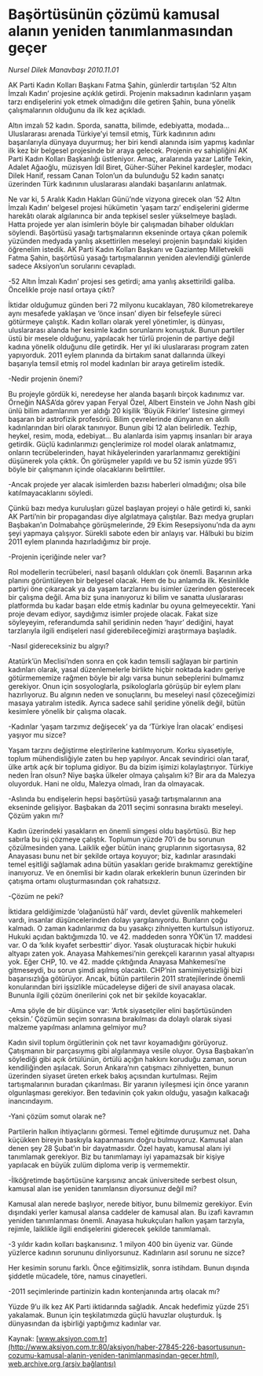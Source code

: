 # Başörtüsünün çözümü kamusal alanın yeniden tanımlanmasından geçer

*Nursel Dilek Manavbaşı 2010.11.01*

<font class="agenda2NewsSpot">
 AK Parti Kadın Kolları Başkanı Fatma Şahin, günlerdir tartışılan ‘52 Altın İmzalı Kadın’ projesine açıklık getirdi. Projenin maksadının kadınların yaşam tarzı endişelerini yok etmek olmadığını dile getiren Şahin, buna yönelik çalışmalarının olduğunu da ilk kez açıkladı.
</font>
<font class="newsDetail">
 <p>
 </p>
 <p class="MsoNormal">
  Altın imzalı 52 kadın. Sporda, sanatta, bilimde, edebiyatta, modada… Uluslararası arenada Türkiye’yi temsil etmiş, Türk kadınının adını başarılarıyla dünyaya duyurmuş; her biri kendi alanında isim yapmış kadınlar ilk kez bir belgesel projesinde bir araya gelecek. Projenin ev sahipliğini AK Parti Kadın Kolları Başkanlığı üstleniyor. Amaç, aralarında yazar Latife Tekin, Adalet Ağaoğlu, müzisyen İdil Biret, Güher-Süher Pekinel kardeşler,
  <span>
  </span>
  modacı Dilek Hanif, ressam Canan Tolon’un da bulunduğu 52 kadın sanatçı üzerinden Türk kadınının uluslararası alandaki başarılarını anlatmak.
 </p>
 <p class="MsoNormal">
  Ne var ki, 5 Aralık Kadın Hakları Günü’nde vizyona girecek olan ‘52 Altın İmzalı Kadın’ belgesel projesi hükümetin ‘yaşam tarzı’ endişelerini giderme harekâtı olarak algılanınca bir anda tepkisel sesler yükselmeye başladı. Hatta projede yer alan isimlerin böyle bir çalışmadan bihaber oldukları söylendi. Başörtüsü yasağı tartışmalarının ekseninde ortaya çıkan polemik yüzünden medyada yanlış aksettirilen meseleyi projenin başındaki kişiden öğrenelim istedik. AK Parti Kadın Kolları Başkanı ve Gaziantep Milletvekili Fatma Şahin, başörtüsü yasağı tartışmalarının yeniden alevlendiği günlerde sadece Aksiyon’un sorularını cevapladı.
 </p>
 <p class="MsoNormal">
  -52 Altın İmzalı Kadın’ projesi ses getirdi; ama yanlış aksettirildi galiba. Öncelikle proje nasıl ortaya çıktı?
 </p>
 <p class="MsoNormal">
  İktidar olduğumuz günden beri 72 milyonu kucaklayan, 780 kilometrekareye aynı mesafede yaklaşan ve ‘önce insan’ diyen bir felsefeyle süreci götürmeye çalıştık. Kadın kolları olarak yerel yönetimler, iş dünyası, uluslararası alanda her kesimle kadın sorunlarını konuştuk. Bunun partiler üstü bir mesele olduğunu, yapılacak her türlü projenin de partiye değil kadına yönelik olduğunu dile getirdik. Her yıl iki uluslararası program zaten yapıyorduk. 2011 eylem planında da birtakım sanat dallarında ülkeyi başarıyla temsil etmiş rol model kadınları bir araya getirelim istedik.
 </p>
 <p class="MsoNormal">
  -Nedir projenin önemi?
 </p>
 <p class="MsoNormal">
  Bu projeyle gördük ki, neredeyse her alanda başarılı birçok kadınımız var. Örneğin NASA’da görev yapan Feryal Özel, Albert Einstein ve John Nash gibi ünlü bilim adamlarının yer aldığı 20 kişilik ‘Büyük Fikirler’ listesine girmeyi başaran bir astrofizik profesörü. Bilim çevrelerinde dünyanın en akıllı kadınlarından biri olarak tanınıyor. Bunun gibi 12 alan belirledik. Tezhip, heykel, resim, moda, edebiyat... Bu alanlarda isim yapmış insanları bir araya getirdik. Güçlü kadınlarımızı gençlerimize rol model olarak anlatmamız, onların tecrübelerinden, hayat hikâyelerinden yararlanmamız gerektiğini düşünerek yola çıktık. Ön görüşmeler yapıldı ve bu 52 ismin yüzde 95’i böyle bir çalışmanın içinde olacaklarını belirttiler.
 </p>
 <p class="MsoNormal">
  -Ancak projede yer alacak isimlerden bazısı haberleri olmadığını; olsa bile katılmayacaklarını söyledi.
 </p>
 <p class="MsoNormal">
  Çünkü bazı medya kuruluşları güzel başlayan projeyi o hâle getirdi ki, sanki AK Parti’nin bir propagandası diye algılatmaya çalıştılar. Bazı medya grupları Başbakan’ın Dolmabahçe görüşmelerinde, 29 Ekim Resepsiyonu’nda da aynı şeyi yapmaya çalışıyor. Sürekli sabote eden bir anlayış var. Hâlbuki bu bizim 2011 eylem planında hazırladığımız bir proje.
 </p>
 <p class="MsoNormal">
  -Projenin içeriğinde neler var?
 </p>
 <p class="MsoNormal">
  Rol modellerin tecrübeleri, nasıl başarılı oldukları çok önemli. Başarının arka planını görüntüleyen bir belgesel olacak. Hem de bu anlamda ilk. Kesinlikle partiyi öne çıkaracak ya da yaşam tarzlarını bu isimler üzerinden gösterecek bir çalışma değil. Ama biz şuna inanıyoruz ki bilim ve sanatta uluslararası platformda bu kadar başarı elde etmiş kadınlar bu oyuna gelmeyecektir. Yani proje devam ediyor, saydığımız isimler projede olacak. Fakat size söyleyeyim, referandumda sahil şeridinin neden ‘hayır’ dediğini, hayat tarzlarıyla ilgili endişeleri nasıl giderebileceğimizi araştırmaya başladık.
 </p>
 <p class="MsoNormal">
  -Nasıl gidereceksiniz bu algıyı?
 </p>
 <p class="MsoNormal">
  Atatürk’ün Meclisi’nden sonra en çok kadın temsili sağlayan bir partinin kadınları olarak, yasal düzenlemelerle birlikte hiçbir noktada kadını geriye götürmememize rağmen böyle bir algı varsa bunun sebeplerini bulmamız gerekiyor. Onun için sosyologlarla, psikologlarla görüşüp bir eylem planı hazırlıyoruz. Bu algının neden ve sonuçlarını, bu meseleyi nasıl çözeceğimizi masaya yatıralım istedik. Ayrıca sadece sahil şeridine yönelik değil, bütün kesimlere yönelik bir çalışma olacak.
 </p>
 <p class="MsoNormal">
  -Kadınlar ‘yaşam tarzımız değişecek’
  <span>
  </span>
  ya da ‘Türkiye İran olacak’ endişesi yaşıyor mu sizce?
 </p>
 <p class="MsoNormal">
  Yaşam tarzını değiştirme eleştirilerine katılmıyorum. Korku siyasetiyle, toplum mühendisliğiyle zaten bu hep yapılıyor. Ancak sevindirici olan taraf, ülke artık açık bir topluma gidiyor. Bu da bizim işimizi kolaylaştırıyor. Türkiye neden İran olsun? Niye başka ülkeler olmaya çalışalım ki? Bir ara da Malezya oluyorduk. Hani ne oldu, Malezya olmadı, İran da olmayacak.
 </p>
 <p class="MsoNormal">
  -Aslında bu endişelerin hepsi başörtüsü yasağı tartışmalarının ana ekseninde gelişiyor. Başbakan da 2011 seçimi sonrasına bıraktı meseleyi. Çözüm yakın mı?
 </p>
 <p class="MsoNormal">
  Kadın üzerindeki yasakların en önemli simgesi oldu başörtüsü. Biz hep sabırla bu işi çözmeye çalıştık. Toplumun yüzde 70’i de bu sorunun çözülmesinden yana. Laiklik eğer bütün inanç gruplarının sigortasıysa, 82 Anayasası bunu net bir şekilde ortaya koyuyor; biz, kadınlar arasındaki temel eşitliği sağlamak adına bütün yasakları geride bırakmamız gerektiğine inanıyoruz. Ve en önemlisi bir kadın olarak erkeklerin bunun üzerinden bir çatışma ortamı oluşturmasından çok rahatsızız.
 </p>
 <p class="MsoNormal">
  -Çözüm ne peki?
 </p>
 <p class="MsoNormal">
  İktidara geldiğimizde ‘olağanüstü hâl’ vardı, devlet güvenlik mahkemeleri vardı, insanlar düşüncelerinden dolayı yargılanıyordu. Bunların çoğu kalmadı. O zaman kadınlarımız da bu yasakçı zihniyetten kurtulsun istiyoruz. Hukuki açıdan baktığımızda 10. ve 42. maddeden sonra YÖK’ün 17. maddesi var. O da ‘kılık kıyafet serbesttir’ diyor. Yasak oluşturacak hiçbir hukuki altyapı zaten yok. Anayasa Mahkemesi’nin gerekçeli kararının yasal altyapısı yok. Eğer CHP, 10. ve 42. madde çıktığında Anayasa Mahkemesi’ne gitmeseydi, bu sorun şimdi aşılmış olacaktı. CHP’nin samimiyetsizliği bizi başarısızlığa götürüyor. Ancak, bütün partilerin 2011 stratejilerinde önemli konularından biri işsizlikle mücadeleyse diğeri de sivil anayasa olacak. Bununla ilgili çözüm önerilerini çok net bir şekilde koyacaklar.
 </p>
 <p class="MsoNormal">
  -Ama şöyle de bir düşünce var: ‘Artık siyasetçiler elini başörtüsünden çeksin.’ Çözümün seçim sonrasına bırakılması da dolaylı olarak siyasi malzeme yapılması anlamına gelmiyor mu?
 </p>
 <p class="MsoNormal">
  Kadın sivil toplum örgütlerinin çok net tavır koyamadığını görüyoruz. Çatışmanın bir parçasıymış gibi algılanmaya vesile oluyor. Oysa Başbakan’ın söylediği gibi açık örtülünün, örtülü açığın hakkını koruduğu zaman, sorun kendiliğinden aşılacak. Sorun Ankara’nın çatışmacı zihniyetten, bunun üzerinden siyaset üreten erkek bakış açısından kurtulması. Rejim tartışmalarının buradan çıkarılması. Bir yaranın iyileşmesi için önce yaranın olgunlaşması gerekiyor. Ben tedavinin çok yakın olduğu, yasağın kalkacağı inancındayım.
 </p>
 <p class="MsoNormal">
  -Yani çözüm somut olarak ne?
 </p>
 <p class="MsoNormal">
  Partilerin halkın ihtiyaçlarını görmesi. Temel eğitimde duruşumuz net. Daha küçükken bireyin baskıyla kapanmasını doğru bulmuyoruz. Kamusal alan denen şey 28 Şubat’ın bir dayatmasıdır. Özel hayatı, kamusal alanı iyi tanımlamak gerekiyor. Biz bu tanımlamayı iyi yapamazsak bir kişiye yapılacak en büyük zulüm diploma verip iş vermemektir.
 </p>
 <p class="MsoNormal">
  -İlköğretimde başörtüsüne karşısınız ancak üniversitede serbest olsun, kamusal alan ise yeniden tanımlansın diyorsunuz değil mi?
 </p>
 <p class="MsoNormal">
  Kamusal alan nerede başlıyor, nerede bitiyor, bunu bilmemiz gerekiyor. Evin dışındaki yerler kamusal alansa caddeler de kamusal alan. Bu izafi kavramın yeniden tanımlanması önemli. Anayasa hukukçuları halkın yaşam tarzıyla, rejimle, laiklikle ilgili endişelerini giderecek şekilde tanımlamalı.
 </p>
 <p class="MsoNormal">
  -3 yıldır kadın kolları başkanısınız. 1 milyon 400 bin üyeniz var. Günde yüzlerce kadının sorununu dinliyorsunuz. Kadınların asıl sorunu ne sizce?
 </p>
 <p class="MsoNormal">
  Her kesimin sorunu farklı. Önce eğitimsizlik, sonra istihdam. Bunun dışında şiddetle mücadele, töre, namus cinayetleri.
 </p>
 <p class="MsoNormal">
  -2011 seçimlerinde partinizin kadın kontenjanında artış olacak mı?
 </p>
 <p class="MsoNormal">
  Yüzde 9’u ilk kez AK Parti iktidarında sağladık. Ancak hedefimiz yüzde 25’i yakalamak. Bunun için teşkilatımızda güçlü havuzlar oluşturduk. İş dünyasından da işbirliği yaptığımız kadınlar var.
 </p>
 <p class="MsoNormal">
 </p>
 <p>
 </p>
</font>

Kaynak: [www.aksiyon.com.tr](http://www.aksiyon.com.tr:80/aksiyon/haber-27845-226-basortusunun-cozumu-kamusal-alanin-yeniden-tanimlanmasindan-gecer.html), [web.archive.org (arşiv bağlantısı)](http://web.archive.org/web/20101106211405/http://www.aksiyon.com.tr:80/aksiyon/haber-27845-226-basortusunun-cozumu-kamusal-alanin-yeniden-tanimlanmasindan-gecer.html)
